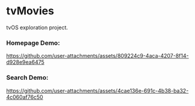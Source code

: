 # tvMovies
tvOS exploration project.

### Homepage Demo:
https://github.com/user-attachments/assets/809224c9-4aca-4207-8f14-d928e9ea6475

### Search Demo:
https://github.com/user-attachments/assets/4cae136e-691c-4b38-ba32-4c060af76c50


